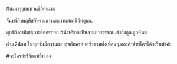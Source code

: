 #อ้ะมาๆๆทบทวนชีวิตนะคะ

จันทร์ถึงพฤหัสจัดรายการและงานสถานีวิทยุมก.

ศุกร์ถึงอาทิตย์เกาะติดครกยก #น้ำพริกกะปิหลานยายวรรณ..ส่งถึงคุณลูกค้าค่ะ

ส่วน24ชม.ในทุกวันมีความสงบสุขกับครอบครัวรวมทั้งเพื่อนๆ.และถ้าช่วยใครได้จะรีบทำค่ะ

#จะใครล่ะชีวิตแม่ยิ้มเอง
